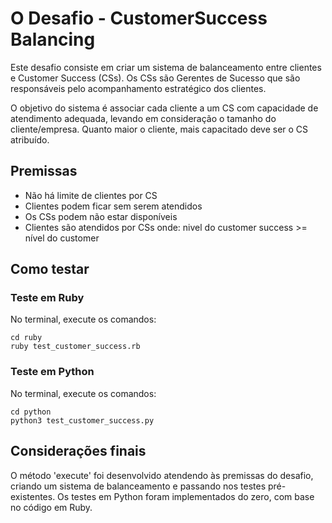 # O Desafio - CustomerSuccess Balancing

Este desafio consiste em criar um sistema de balanceamento entre clientes e Customer Success (CSs). Os CSs são Gerentes de Sucesso que são responsáveis pelo acompanhamento estratégico dos clientes.

O objetivo do sistema é associar cada cliente a um CS com capacidade de atendimento adequada, levando em consideração o tamanho do cliente/empresa. Quanto maior o cliente, mais capacitado deve ser o CS atribuído.

## Premissas

- Não há limite de clientes por CS
- Clientes podem ficar sem serem atendidos
- Os CSs podem não estar disponíveis
- Clientes são atendidos por CSs onde: nivel do customer success >= nível do customer

## Como testar

### Teste em Ruby

No terminal, execute os comandos:

```
cd ruby
ruby test_customer_success.rb
```

### Teste em Python

No terminal, execute os comandos:

```
cd python
python3 test_customer_success.py
```

## Considerações finais

O método 'execute' foi desenvolvido atendendo às premissas do desafio, criando um sistema de balanceamento e passando nos testes pré-existentes. Os testes em Python foram implementados do zero, com base no código em Ruby.
